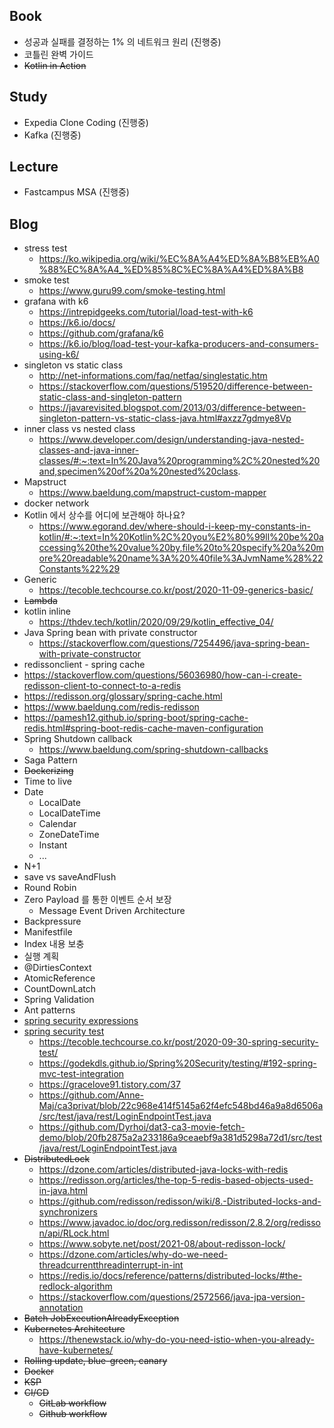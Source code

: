 ## Book

- 성공과 실패를 결정하는 1% 의 네트워크 원리 (진행중)
- 코틀린 완벽 가이드
- ~~Kotlin in Action~~

## Study

- Expedia Clone Coding (진행중)
- Kafka (진행중)

## Lecture

- Fastcampus MSA (진행중)

## Blog

- stress test
  - https://ko.wikipedia.org/wiki/%EC%8A%A4%ED%8A%B8%EB%A0%88%EC%8A%A4_%ED%85%8C%EC%8A%A4%ED%8A%B8
- smoke test
  - https://www.guru99.com/smoke-testing.html
- grafana with k6
  - https://intrepidgeeks.com/tutorial/load-test-with-k6
  - https://k6.io/docs/
  - https://github.com/grafana/k6
  - https://k6.io/blog/load-test-your-kafka-producers-and-consumers-using-k6/
- singleton vs static class
  - http://net-informations.com/faq/netfaq/singlestatic.htm
  - https://stackoverflow.com/questions/519520/difference-between-static-class-and-singleton-pattern
  - https://javarevisited.blogspot.com/2013/03/difference-between-singleton-pattern-vs-static-class-java.html#axzz7gdmye8Vp
- inner class vs nested class
  - https://www.developer.com/design/understanding-java-nested-classes-and-java-inner-classes/#:~:text=In%20Java%20programming%2C%20nested%20and,specimen%20of%20a%20nested%20class.
- Mapstruct
  - https://www.baeldung.com/mapstruct-custom-mapper
- docker network 
- Kotlin 에서 상수를 어디에 보관해야 하나요?
  - https://www.egorand.dev/where-should-i-keep-my-constants-in-kotlin/#:~:text=In%20Kotlin%2C%20you%E2%80%99ll%20be%20accessing%20the%20value%20by,file%20to%20specify%20a%20more%20readable%20name%3A%20%40file%3AJvmName%28%22Constants%22%29
- Generic
  - https://tecoble.techcourse.co.kr/post/2020-11-09-generics-basic/
- ~~Lambda~~
- kotlin inline
  - https://thdev.tech/kotlin/2020/09/29/kotlin_effective_04/
- Java Spring bean with private constructor
  - https://stackoverflow.com/questions/7254496/java-spring-bean-with-private-constructor
- redissonclient - spring cache
 - https://stackoverflow.com/questions/56036980/how-can-i-create-redisson-client-to-connect-to-a-redis
 - https://redisson.org/glossary/spring-cache.html
 - https://www.baeldung.com/redis-redisson
 - https://pamesh12.github.io/spring-boot/spring-cache-redis.html#spring-boot-redis-cache-maven-configuration
- Spring Shutdown callback
  - https://www.baeldung.com/spring-shutdown-callbacks
- Saga Pattern
- ~~Dockerizing~~
- Time to live
- Date
  - LocalDate
  - LocalDateTime
  - Calendar
  - ZoneDateTime
  - Instant
  - ...
- N+1
- save vs saveAndFlush
- Round Robin
- Zero Payload 를 통한 이벤트 순서 보장
  - Message Event Driven Architecture
- Backpressure
- Manifestfile
- Index 내용 보충
- 실행 계획
- @DirtiesContext
- AtomicReference
- CountDownLatch
- Spring Validation
- Ant patterns
- [spring security expressions](https://www.baeldung.com/spring-security-expressions)
- [spring security test](https://docs.spring.io/spring-security/site/docs/5.2.x/reference/html/test.html)
  - https://tecoble.techcourse.co.kr/post/2020-09-30-spring-security-test/
  - https://godekdls.github.io/Spring%20Security/testing/#192-spring-mvc-test-integration
  - https://gracelove91.tistory.com/37
  - https://github.com/Anne-Maj/ca3privat/blob/22c968e414f5145a62f4efc548bd46a9a8d6506a/src/test/java/rest/LoginEndpointTest.java
  - https://github.com/Dyrhoi/dat3-ca3-movie-fetch-demo/blob/20fb2875a2a233186a9ceaebf9a381d5298a72d1/src/test/java/rest/LoginEndpointTest.java
- ~~DistributedLock~~
  - https://dzone.com/articles/distributed-java-locks-with-redis
  - https://redisson.org/articles/the-top-5-redis-based-objects-used-in-java.html
  - https://github.com/redisson/redisson/wiki/8.-Distributed-locks-and-synchronizers
  - https://www.javadoc.io/doc/org.redisson/redisson/2.8.2/org/redisson/api/RLock.html
  - https://www.sobyte.net/post/2021-08/about-redisson-lock/
  - https://dzone.com/articles/why-do-we-need-threadcurrentthreadinterrupt-in-int
  - https://redis.io/docs/reference/patterns/distributed-locks/#the-redlock-algorithm
  - https://stackoverflow.com/questions/2572566/java-jpa-version-annotation
- ~~Batch JobExecutionAlreadyException~~
- ~~Kubernetes Architecture~~
  - https://thenewstack.io/why-do-you-need-istio-when-you-already-have-kubernetes/
- ~~Rolling update, blue-green, canary~~
- ~~Docker~~
- ~~KSP~~
- ~~CI/CD~~
  - ~~GitLab workflow~~
  - ~~Github workflow~~
